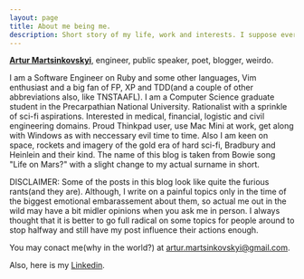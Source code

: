 ```yaml
---
layout: page
title: About me being me.
description: Short story of my life, work and interests. I suppose every serious blog must have one.
---
```



<a href="https://github.com/artur-martsinkovskyi"><b>Artur Martsinkovskyi</b></a>, engineer, public speaker, poet, blogger, weirdo.

I am a Software Engineer on Ruby and some other languages, Vim enthusiast and a big fan of FP, XP and TDD(and a couple of other abbreviations also, like TNSTAAFL). I am a Computer Science graduate student in the Precarpathian National University. Rationalist with a sprinkle of sci-fi aspirations. Interested in medical, financial, logistic and civil engineering domains. Proud Thinkpad user, use Mac Mini at work, get along with Windows as with neccessary evil time to time. Also I am keen on space, rockets and imagery of the gold era of hard sci-fi, Bradbury and Heinlein and their kind. The name of this blog is taken from Bowie song "Life on Mars?" with a slight change to my actual surname in short.

DISCLAIMER: Some of the posts in this blog look like quite the furious rants(and they are). Although, I write on a painful topics only in the time of the biggest emotional embarassement about them, so actual me out in the wild may have a bit midler opinions when you ask me in person. I always thought that it is better to go full radical on some topics for people around to stop halfway and still have my post influence their actions enough.

You may conact me(why in the world?) at [artur.martsinkovskyi@gmail.com](mailto:artur.martsinkovskyi@gmail.com).

Also, here is my [Linkedin](https://www.linkedin.com/in/artur-martsinkovskyi/).
